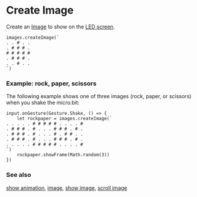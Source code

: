 # Create Image

Create an [Image](/reference/images/image) to show on the [LED screen](/device/screen).

```sig
images.createImage(`
. . # . .
. # # # .
# # # # #
. # # # .
. . # . .
`)
```

### Example: rock, paper, scissors

The following example shows one of three images (rock, paper, or scissors) when you shake the micro:bit:

```
input.onGesture(Gesture.Shake, () => {
    let rockpaper = images.createImage(`
. . . . . # # # # # . . . . #
. # # # . # . . . # # # . # .
. # # # . # . . . # . # # . .
. # # # . # . . . # # # . # .
. . . . . # # # # # . . . . #
`)
    rockpaper.showFrame(Math.random(3))
})
```

### See also

[show animation](/reference/basic/show-animation), [image](/reference/images/image), [show image](/reference/image/show-image), [scroll image](/reference/image/scroll-image)

